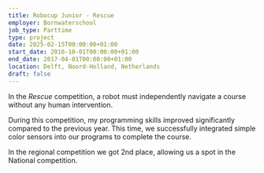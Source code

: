 ```yaml
---
title: Robocup Junior - Rescue
employer: Bornwaterschool
job_type: Parttime
type: project
date: 2025-02-15T00:00:00+01:00
start_date: 2016-10-01T00:00:00+01:00
end_date: 2017-04-01T00:00:00+01:00
location: Delft, Noord-Holland, Netherlands
draft: false
---
```

In the *Rescue* competition, a robot must independently navigate a course without any human intervention.  

During this competition, my programming skills improved significantly compared to the previous year. This time, we successfully integrated simple color sensors into our programs to complete the course.

In the regional competition we got 2nd place, allowing us a spot in the National competition.